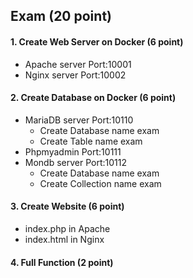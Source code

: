 ## Exam (20 point)
#### 1. Create Web Server on Docker      (6 point)
- Apache server         Port:10001
- Nginx server          Port:10002

#### 2. Create Database on Docker        (6 point)
- MariaDB server        Port:10110
    - Create Database   name exam
    - Create Table      name exam
- Phpmyadmin            Port:10111
- Mondb server          Port:10112
    - Create Database   name exam
    - Create Collection name exam

#### 3. Create Website                   (6 point)
- index.php in Apache 
- index.html in Nginx

#### 4. Full Function                    (2 point)
